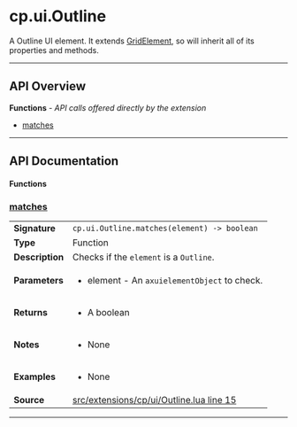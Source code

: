 # cp.ui.Outline

A Outline UI element. It extends [GridElement](cp.ui.GridElement.md), so will inherit all of its properties and methods.

---

## API Overview
**Functions** - _API calls offered directly by the extension_
 * [matches](#matches)


---

## API Documentation

#### Functions


### [matches](#matches)

|                                             |                                                                                     |
| --------------------------------------------|-------------------------------------------------------------------------------------|
| **Signature**                               | `cp.ui.Outline.matches(element) -> boolean`                                                                    |
| **Type**                                    | Function                                                                     |
| **Description**                             | Checks if the `element` is a `Outline`.                                                                     |
| **Parameters**                              | <ul><li>element - An `axuielementObject` to check.</li></ul> |
| **Returns**                                 | <ul><li>A boolean</li></ul>          |
| **Notes**                                   | <ul><li>None</li></ul> |
| **Examples**                                | <ul><li>None</li></ul> |
| **Source**                                  | [src/extensions/cp/ui/Outline.lua line 15](https://github.com/CommandPost/CommandPost/blob/develop/src/extensions/cp/ui/Outline.lua#L15) |

---

